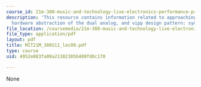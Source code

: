 ```yaml
---
course_id: 21m-380-music-and-technology-live-electronics-performance-practices-spring-2011
description: 'This resource contains information related to approaching an improvisation,
  hardware abstraction of the dual analog, and vipp design pattern: synth square.'
file_location: /coursemedia/21m-380-music-and-technology-live-electronics-performance-practices-spring-2011/4952e083fa08a21302305b400fd8c170_MIT21M_380S11_lec09.pdf
file_type: application/pdf
layout: pdf
title: MIT21M_380S11_lec09.pdf
type: course
uid: 4952e083fa08a21302305b400fd8c170

---
```

None
